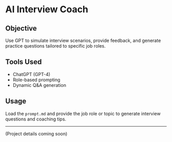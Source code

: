 # AI Interview Coach

## Objective
Use GPT to simulate interview scenarios, provide feedback, and generate practice questions tailored to specific job roles.

## Tools Used
- ChatGPT (GPT-4)
- Role-based prompting
- Dynamic Q&A generation

## Usage
Load the `prompt.md` and provide the job role or topic to generate interview questions and coaching tips.

---

(Project details coming soon)
